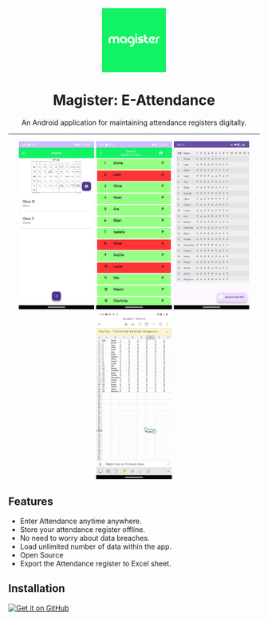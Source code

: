 <div align="center">
    <img src="./app/src/main/ic_launcher-playstore.png" width="128" height="128" style="display: block; margin: 0 auto"/>
    <h1>Magister: E-Attendance</h1>
    <p>An Android application for maintaining attendance registers digitally.</p>
</div>

---

<p align="center">
  <img src="https://github.com/Cyber-Zypher/Magister-Attendance-App/blob/master/images/IMG-20240115-WA0004.jpg?raw=true" width="30%" />
  <img src="https://github.com/Cyber-Zypher/Magister-Attendance-App/blob/master/images/IMG-20240115-WA0003.jpg?raw=true" width="30%" />
  <img src="https://github.com/Cyber-Zypher/Magister-Attendance-App/blob/master/images/IMG-20240115-WA0001.jpg?raw=true" width="30%" />
  <img src="https://github.com/Cyber-Zypher/Magister-Attendance-App/blob/master/images/IMG-20240115-WA0002.jpg?raw=true" width="30%" />
</p>

## Features
- Enter Attendance anytime anywhere.
- Store your attendance register offline.
- No need to worry about data breaches.
- Load unlimited number of data within the app.
- Open Source
- Export the Attendance register to Excel sheet.
## Installation

[<img src="https://github.com/machiav3lli/oandbackupx/blob/034b226cea5c1b30eb4f6a6f313e4dadcbb0ece4/badge_github.png"
alt="Get it on GitHub"
height="80">](https://github.com/Cyber-Zypher/Magister-Attendance-App)
